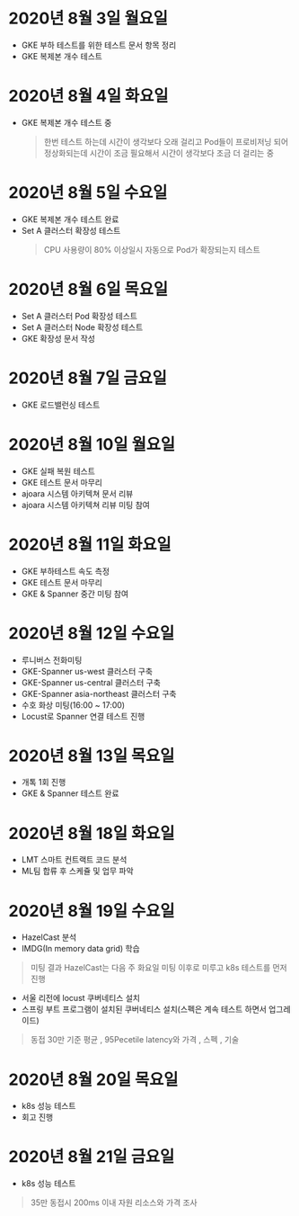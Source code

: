 
# 2020년 8월 3일 월요일

- GKE 부하 테스트를 위한 테스트 문서 항목 정리
- GKE 복제본 개수 테스트

# 2020년 8월 4일 화요일

- GKE 복제본 개수 테스트 중
  > 한번 테스트 하는데 시간이 생각보다 오래 걸리고 Pod들이 프로비저닝 되어 정상화되는데 시간이 조금 필요해서 시간이 생각보다 조금 더 걸리는 중

# 2020년 8월 5일 수요일

- GKE 복제본 개수 테스트 완료
- Set A 클러스터 확장성 테스트
  > CPU 사용량이 80% 이상일시 자동으로 Pod가 확장되는지 테스트

# 2020년 8월 6일 목요일

- Set A 클러스터 Pod 확장성 테스트
- Set A 클러스터 Node 확장성 테스트
- GKE 확장성 문서 작성

# 2020년 8월 7일 금요일

- GKE 로드밸런싱 테스트

# 2020년 8월 10일 월요일

- GKE 실패 복원 테스트
- GKE 테스트 문서 마무리
- ajoara 시스템 아키텍쳐 문서 리뷰
- ajoara 시스템 아키텍쳐 리뷰 미팅 참여 

# 2020년 8월 11일 화요일 

- GKE 부하테스트 속도 측정 
- GKE 테스트 문서 마무리
- GKE & Spanner 중간 미팅 참여

# 2020년 8월 12일 수요일

- 루니버스 전화미팅
- GKE-Spanner us-west 클러스터 구축
- GKE-Spanner us-central 클러스터 구축
- GKE-Spanner asia-northeast 클러스터 구축
- 수호 화상 미팅(16:00 ~ 17:00)
- Locust로 Spanner 연결 테스트 진행

# 2020년 8월 13일 목요일

- 개톡 1회 진행
- GKE & Spanner 테스트 완료

# 2020년 8월 18일 화요일

- LMT 스마트 컨트랙트 코드 분석
- ML팀 합류 후 스케쥴 및 업무 파악

# 2020년 8월 19일 수요일

- HazelCast 분석
- IMDG(In memory data grid) 학습
> 미팅 결과 HazelCast는 다음 주 화요일 미팅 이후로 미루고 k8s 테스트를 먼저 진행
-  서울 리전에 locust 쿠버네티스 설치
- 스프링 부트 프로그램이 설치된 쿠버네티스 설치(스펙은 계속 테스트 하면서 업그레이드)
> 동접 30만 기준 평균  , 95Pecetile latency와 가격 , 스펙 , 기술 

# 2020년 8월 20일 목요일

- k8s 성능 테스트
- 회고 진행

# 2020년 8월 21일 금요일

- k8s 성능 테스트 
> 35만 동접시 200ms 이내 자원 리소스와 가격 조사
